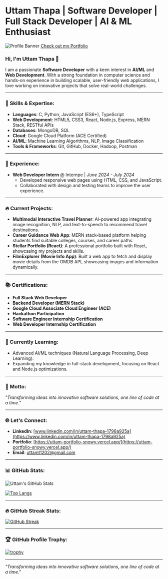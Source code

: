 # Uttam Thapa | Software Developer | Full Stack Developer | AI & ML Enthusiast

![Profile Banner](https://github.com/user-attachments/assets/45e88fd2-dd4e-4030-9b2f-1391e0b25cf8)
[Check out my Portfolio](https://uttam-portfolio-snowy.vercel.app/)

### Hi, I'm Uttam Thapa 👋

I am a passionate **Software Developer** with a keen interest in **AI/ML** and **Web Development**. With a strong foundation in computer science and hands-on experience in building scalable, user-friendly web applications, I love working on innovative projects that solve real-world challenges.

---

### 🚀 Skills & Expertise:
- **Languages**: C, Python, JavaScript (ES6+), TypeScript
- **Web Development**: HTML5, CSS3, React, Node.js, Express, MERN Stack, RESTful APIs
- **Databases**: MongoDB, SQL
- **Cloud**: Google Cloud Platform (ACE Certified)
- **AI/ML**: Machine Learning Algorithms, NLP, Image Classification
- **Tools & Frameworks**: Git, GitHub, Docker, Hadoop, Postman

---

### 💼 Experience:
- **Web Developer Intern** @ Internpe | *June 2024 - July 2024*
  - Developed responsive web pages using HTML, CSS, and JavaScript.
  - Collaborated with design and testing teams to improve the user experience.

---

### 🔥 Current Projects:
- **Multimodal Interactive Travel Planner**: AI-powered app integrating image recognition, NLP, and text-to-speech to recommend travel destinations.
- **Career Guidance Web App**: MERN stack-based platform helping students find suitable colleges, courses, and career paths.
- **Stellar Portfolio (React)**: A professional portfolio built with React, showcasing my projects and skills.
- **FilmExplorer (Movie Info App)**: Built a web app to fetch and display movie details from the OMDB API, showcasing images and information dynamically.

---

### 📚 Certifications:
- **Full Stack Web Developer**
- **Backend Developer (MERN Stack)**
- **Google Cloud Associate Cloud Engineer (ACE)**
- **Hackathon Participation**
- **Software Engineer Internship Certification**
- **Web Developer Internship Certification**

---

### 🌱 Currently Learning:
- Advanced AI/ML techniques (Natural Language Processing, Deep Learning).
- Expanding my knowledge in full-stack development, focusing on React and Node.js optimizations.

---

### 🎯 Motto:

_"Transforming ideas into innovative software solutions, one line of code at a time."_

---

### 🌐 Let's Connect:
- **LinkedIn**: [www.linkedin.com/in/uttam-thapa-1798a925a](https://www.linkedin.com/in/uttam-thapa-1798a925a)
- **Portfolio**: [https://uttam-portfolio-snowy.vercel.app/](https://uttam-portfolio-snowy.vercel.app/)
- **Email**: uttamt1202@gmail.com

---

### 📊 GitHub Stats:

![Uttam's GitHub Stats](https://github-readme-stats.vercel.app/api?username=Uttamt1202&show_icons=true&theme=radical)

[![Top Langs](https://github-readme-stats.vercel.app/api/top-langs/?username=Uttamt1202&layout=compact&theme=radical)](https://github.com/anuraghazra/github-readme-stats)

---

### 🔥 GitHub Streak Stats:

[![GitHub Streak](https://github-readme-streak-stats.herokuapp.com/?user=Uttamt1202&theme=radical)](https://git.io/streak-stats)

---

### 🏆 GitHub Profile Trophy:

[![trophy](https://github-profile-trophy.vercel.app/?username=Uttamt1202&theme=onedark)](https://github.com/ryo-ma/github-profile-trophy)

---

_"Transforming ideas into innovative software solutions, one line of code at a time."_
